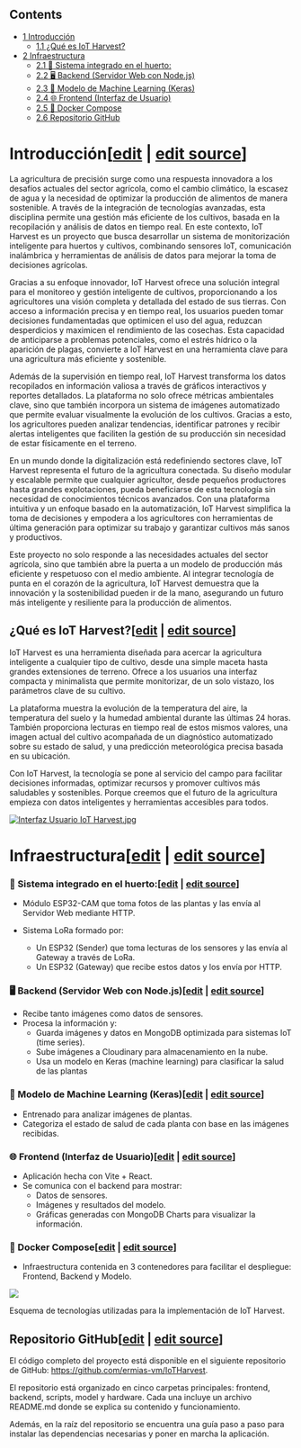 ## Contents

* [1 Introducción](#Introducci.C3.B3n)
  + [1.1 ¿Qué es IoT Harvest?](#.C2.BFQu.C3.A9_es_IoT_Harvest.3F)
* [2 Infraestructura](#Infraestructura)
  + [2.1 **🌱** Sistema integrado en el huerto:](#.F0.9F.8C.B1_Sistema_integrado_en_el_huerto:)
  + [2.2 🖥️ Backend (Servidor Web con Node.js)](#.F0.9F.96.A5.EF.B8.8F_Backend_.28Servidor_Web_con_Node.js.29)
  + [2.3 🧠 Modelo de Machine Learning (Keras)](#.F0.9F.A7.A0_Modelo_de_Machine_Learning_.28Keras.29)
  + [2.4 🌐 Frontend (Interfaz de Usuario)](#.F0.9F.8C.90_Frontend_.28Interfaz_de_Usuario.29)
  + [2.5 🐳 Docker Compose](#.F0.9F.90.B3_Docker_Compose)
  + [2.6 Repositorio GitHub](#Repositorio_GitHub)

# Introducción[[edit](/pti/index.php?title=Categor%C3%ADa:IoTHarvest&veaction=edit&section=1 "Edit section: Introducción") | [edit source](/pti/index.php?title=Categor%C3%ADa:IoTHarvest&action=edit&section=1 "Edit section: Introducción")]

La agricultura de precisión surge como una respuesta innovadora a los desafíos actuales del sector agrícola, como el cambio climático, la escasez de agua y la necesidad de optimizar la producción de alimentos de manera sostenible. A través de la integración de tecnologías avanzadas, esta disciplina permite una gestión más eficiente de los cultivos, basada en la recopilación y análisis de datos en tiempo real. En este contexto, IoT Harvest es un proyecto que busca desarrollar un sistema de monitorización inteligente para huertos y cultivos, combinando sensores IoT, comunicación inalámbrica y herramientas de análisis de datos para mejorar la toma de decisiones agrícolas.

Gracias a su enfoque innovador, IoT Harvest ofrece una solución integral para el monitoreo y gestión inteligente de cultivos, proporcionando a los agricultores una visión completa y detallada del estado de sus tierras. Con acceso a información precisa y en tiempo real, los usuarios pueden tomar decisiones fundamentadas que optimicen el uso del agua, reduzcan desperdicios y maximicen el rendimiento de las cosechas. Esta capacidad de anticiparse a problemas potenciales, como el estrés hídrico o la aparición de plagas, convierte a IoT Harvest en una herramienta clave para una agricultura más eficiente y sostenible.

Además de la supervisión en tiempo real, IoT Harvest transforma los datos recopilados en información valiosa a través de gráficos interactivos y reportes detallados. La plataforma no solo ofrece métricas ambientales clave, sino que también incorpora un sistema de imágenes automatizado que permite evaluar visualmente la evolución de los cultivos. Gracias a esto, los agricultores pueden analizar tendencias, identificar patrones y recibir alertas inteligentes que faciliten la gestión de su producción sin necesidad de estar físicamente en el terreno.

En un mundo donde la digitalización está redefiniendo sectores clave, IoT Harvest representa el futuro de la agricultura conectada. Su diseño modular y escalable permite que cualquier agricultor, desde pequeños productores hasta grandes explotaciones, pueda beneficiarse de esta tecnología sin necesidad de conocimientos técnicos avanzados. Con una plataforma intuitiva y un enfoque basado en la automatización, IoT Harvest simplifica la toma de decisiones y empodera a los agricultores con herramientas de última generación para optimizar su trabajo y garantizar cultivos más sanos y productivos.

Este proyecto no solo responde a las necesidades actuales del sector agrícola, sino que también abre la puerta a un modelo de producción más eficiente y respetuoso con el medio ambiente. Al integrar tecnología de punta en el corazón de la agricultura, IoT Harvest demuestra que la innovación y la sostenibilidad pueden ir de la mano, asegurando un futuro más inteligente y resiliente para la producción de alimentos.

## ¿Qué es IoT Harvest?[[edit](/pti/index.php?title=Categor%C3%ADa:IoTHarvest&veaction=edit&section=2 "Edit section: ¿Qué es IoT Harvest?") | [edit source](/pti/index.php?title=Categor%C3%ADa:IoTHarvest&action=edit&section=2 "Edit section: ¿Qué es IoT Harvest?")]

IoT Harvest es una herramienta diseñada para acercar la agricultura inteligente a cualquier tipo de cultivo, desde una simple maceta hasta grandes extensiones de terreno. Ofrece a los usuarios una interfaz compacta y minimalista que permite monitorizar, de un solo vistazo, los parámetros clave de su cultivo.

La plataforma muestra la evolución de la temperatura del aire, la temperatura del suelo y la humedad ambiental durante las últimas 24 horas. También proporciona lecturas en tiempo real de estos mismos valores, una imagen actual del cultivo acompañada de un diagnóstico automatizado sobre su estado de salud, y una predicción meteorológica precisa basada en su ubicación.

Con IoT Harvest, la tecnología se pone al servicio del campo para facilitar decisiones informadas, optimizar recursos y promover cultivos más saludables y sostenibles. Porque creemos que el futuro de la agricultura empieza con datos inteligentes y herramientas accesibles para todos.

[![Interfaz Usuario IoT Harvest.jpg](images/776px-Interfaz\_Usuario\_IoT\_Harvest.jpg)](/pti/index.php/File:Interfaz_Usuario_IoT_Harvest.jpg)

# Infraestructura[[edit](/pti/index.php?title=Categor%C3%ADa:IoTHarvest&veaction=edit&section=3 "Edit section: Infraestructura") | [edit source](/pti/index.php?title=Categor%C3%ADa:IoTHarvest&action=edit&section=3 "Edit section: Infraestructura")]

### **🌱** Sistema integrado en el huerto:[[edit](/pti/index.php?title=Categor%C3%ADa:IoTHarvest&veaction=edit&section=4 "Edit section: 🌱 Sistema integrado en el huerto:") | [edit source](/pti/index.php?title=Categor%C3%ADa:IoTHarvest&action=edit&section=4 "Edit section: 🌱 Sistema integrado en el huerto:")]

* Módulo ESP32-CAM que toma fotos de las plantas y las envía al Servidor Web mediante HTTP.

* Sistema LoRa formado por:
  + Un ESP32 (Sender) que toma lecturas de los sensores y las envía al Gateway a través de LoRa.
  + Un ESP32 (Gateway) que recibe estos datos y los envía por HTTP.

### 🖥️ Backend (Servidor Web con Node.js)[[edit](/pti/index.php?title=Categor%C3%ADa:IoTHarvest&veaction=edit&section=5 "Edit section: 🖥️ Backend (Servidor Web con Node.js)") | [edit source](/pti/index.php?title=Categor%C3%ADa:IoTHarvest&action=edit&section=5 "Edit section: 🖥️ Backend (Servidor Web con Node.js)")]

* Recibe tanto imágenes como datos de sensores.
* Procesa la información y:
  + Guarda imágenes y datos en MongoDB optimizada para sistemas IoT (time series).
  + Sube imágenes a Cloudinary para almacenamiento en la nube.
  + Usa un modelo en Keras (machine learning) para clasificar la salud de las plantas

### 🧠 Modelo de Machine Learning (Keras)[[edit](/pti/index.php?title=Categor%C3%ADa:IoTHarvest&veaction=edit&section=6 "Edit section: 🧠 Modelo de Machine Learning (Keras)") | [edit source](/pti/index.php?title=Categor%C3%ADa:IoTHarvest&action=edit&section=6 "Edit section: 🧠 Modelo de Machine Learning (Keras)")]

* Entrenado para analizar imágenes de plantas.
* Categoriza el estado de salud de cada planta con base en las imágenes recibidas.

### 🌐 Frontend (Interfaz de Usuario)[[edit](/pti/index.php?title=Categor%C3%ADa:IoTHarvest&veaction=edit&section=7 "Edit section: 🌐 Frontend (Interfaz de Usuario)") | [edit source](/pti/index.php?title=Categor%C3%ADa:IoTHarvest&action=edit&section=7 "Edit section: 🌐 Frontend (Interfaz de Usuario)")]

* Aplicación hecha con Vite + React.
* Se comunica con el backend para mostrar:
  + Datos de sensores.
  + Imágenes y resultados del modelo.
  + Gráficas generadas con MongoDB Charts para visualizar la información.

### 🐳 Docker Compose[[edit](/pti/index.php?title=Categor%C3%ADa:IoTHarvest&veaction=edit&section=8 "Edit section: 🐳 Docker Compose") | [edit source](/pti/index.php?title=Categor%C3%ADa:IoTHarvest&action=edit&section=8 "Edit section: 🐳 Docker Compose")]

* Infraestructura contenida en 3 contenedores para facilitar el despliegue: Frontend, Backend y Modelo.

[![](images/715px-Esquema\_tecnologias\_del\_Proyecto.png)](/pti/index.php/File:Esquema_tecnologias_del_Proyecto.png)

Esquema de tecnologías utilizadas para la implementación de IoT Harvest.

## Repositorio GitHub[[edit](/pti/index.php?title=Categor%C3%ADa:IoTHarvest&veaction=edit&section=9 "Edit section: Repositorio GitHub") | [edit source](/pti/index.php?title=Categor%C3%ADa:IoTHarvest&action=edit&section=9 "Edit section: Repositorio GitHub")]

El código completo del proyecto está disponible en el siguiente repositorio de GitHub: <https://github.com/ermias-vm/IoTHarvest>.

El repositorio está organizado en cinco carpetas principales: frontend, backend, scripts, model y hardware. Cada una incluye un archivo README.md donde se explica su contenido y funcionamiento.

Además, en la raíz del repositorio se encuentra una guía paso a paso para instalar las dependencias necesarias y poner en marcha la aplicación.